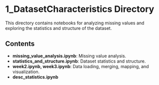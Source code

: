 # 1_DatasetCharacteristics Directory

This directory contains notebooks for analyzing missing values and exploring the statistics and structure of the dataset.

## Contents
- **missing_value_analysis.ipynb**: Missing value analysis.
- **statistics_and_structure.ipynb**: Dataset statistics and structure.
- **week2.ipynb, week3.ipynb**: Data loading, merging, mapping, and visualization.
- **desc_statistics.ipynb**